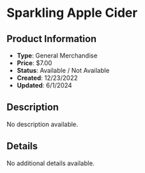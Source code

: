 # Sparkling Apple Cider

## Product Information
- **Type**: General Merchandise
- **Price**: $7.00
- **Status**: Available / Not Available
- **Created**: 12/23/2022
- **Updated**: 6/1/2024

## Description
No description available.



## Details
No additional details available.
